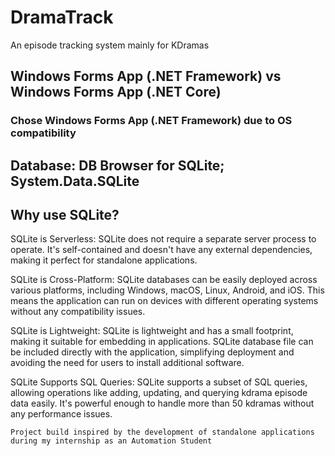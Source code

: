 # DramaTrack
An episode tracking system mainly for KDramas

## Windows Forms App (.NET Framework) vs Windows Forms App (.NET Core)
### Chose Windows Forms App (.NET Framework) due to OS compatibility

## Database: DB Browser for SQLite; System.Data.SQLite
## Why use SQLite?
  SQLite is Serverless: SQLite does not require a separate server process to operate. It's self-contained and doesn't have any external dependencies, making it perfect for standalone applications.
  
  SQLite is Cross-Platform: SQLite databases can be easily deployed across various platforms, including Windows, macOS, Linux, Android, and iOS. This means the application can run on devices with different operating systems without any compatibility issues.
  
  SQLite is Lightweight: SQLite is lightweight and has a small footprint, making it suitable for embedding in applications. SQLite database file can be included directly with the application, simplifying deployment and avoiding the need for users to install additional software.
  
  SQLite Supports SQL Queries: SQLite supports a subset of SQL queries, allowing operations like adding, updating, and querying kdrama episode data easily. It's powerful enough to handle more than 50 kdramas without any performance issues.


``` Project build inspired by the development of standalone applications during my internship as an Automation Student ```

